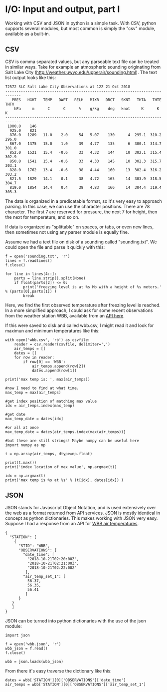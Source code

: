 # I/O: Input and output, part I

Working with CSV and JSON in python is a simple task. With CSV, python supports several modules, but most common is simply the "csv" module, available as a built-in.

## CSV
CSV is comma separated values, but any parseable text file can be treated in similar ways. Take for example an atmospheric sounding originating from Salt Lake City (http://weather.uwyo.edu/upperair/sounding.html). The text list output looks like this:

```
72572 SLC Salt Lake City Observations at 12Z 21 Oct 2018
-----------------------------------------------------------------------------
   PRES   HGHT   TEMP   DWPT   RELH   MIXR   DRCT   SKNT   THTA   THTE   THTV
    hPa     m      C      C      %    g/kg    deg   knot     K      K      K 
-----------------------------------------------------------------------------
 1000.0    146                                                               
  925.0    821                                                               
  876.0   1289   11.0    2.0     54   5.07    130      4  295.1  310.2  296.0
  867.0   1375   15.0    1.0     39   4.77    135      6  300.1  314.7  301.0
  852.0   1521   15.4   -0.6     33   4.32    144     10  302.1  315.4  302.9
  850.0   1541   15.4   -0.6     33   4.33    145     10  302.3  315.7  303.1
  828.0   1762   13.4   -0.6     38   4.44    160     13  302.4  316.2  303.2
  821.5   1829   14.1    0.1     38   4.72    165     14  303.9  318.5  304.7
  819.0   1854   14.4    0.4     38   4.83    166     14  304.4  319.4  305.3
```

The data is organized in a predicatable format, so it's very easy to approach parsing. In this case, we can use the character positions. There are 78 character. The first 7 are reserved for pressure, the next 7 for height, then the next for temperature, and so on. 

If data is organized as "splittable" on spaces, or tabs, or even new lines, then sometimes not using any parser module is equally fine.

Assume we had a text file on disk of a sounding called "sounding.txt". We could open the file and parse it quickly with this:

```
f = open('sounding.txt', 'r')
lines = f.readlines()
f.close()

for line in lines[4::]:
    parts = line.strip().split(None)
    if float(parts[2]) <= 0:
        print('freezing level is at %s Mb with a height of %s meters.' % (parts[0],parts[1]) )
        break
```

Here, we find the first observed temperature after freezing level is reached. In a more simplified approach, I could ask for some recent observations from the weather station WBB, available from an [API here](http://api.mesowest.net/v2/stations/timeseries?&stid=wbb&token=demotoken&recent=1440&units=english&vars=air_temp&output=csv).

If this were saved to disk and called wbb.csv, I might read it and look for maximun and minimum temperatures like this:

```
with open('wbb.csv', 'rb') as csvfile:
    reader = csv.reader(csvfile, delimiter=',')
    air_temps = []
    dates = []
    for row in reader:
        if row[0] == 'WBB':
            air_temps.append(row[2])
            dates.append(row[1])

print('max temp is: ', max(air_temps))

#now I need to find at what time.
max_temp = max(air_temps)

#get index position of matching max value
idx = air_temps.index(max_temp)

#get date
max_temp_date = dates[idx]

#or all at once
max_temp_date = dates[air_temps.index(max(air_temps))]

#but these are still strings! Maybe numpy can be useful here
import numpy as np

t = np.array(air_temps, dtype=np.float)

print(t.max())
print('index location of max value', np.argmax(t))

idx = np.argmax(t)
print('max temp is %s at %s' % (t[idx], dates[idx]) )
```

## JSON
JSON stands for Javascript Object Notation, and is used extensively over the web as a format returned from API services. JSON is mostly identical in concept as python dictionaries. This makes working with JSON very easy. Suppose I had a response from an API for [WBB air temperatures](http://api.mesowest.net/v2/stations/timeseries?&stid=wbb&token=demotoken&recent=1440&units=english&vars=air_temp&fields=STID). 

```
{
  "STATION": [
    {
      "STID": "WBB",
      "OBSERVATIONS": {
        "date_time": [
          "2018-10-21T02:20:00Z",
          "2018-10-21T02:21:00Z",
          "2018-10-21T02:22:00Z"
         ],
        "air_temp_set_1": [
          56.37,
          56.35,
          56.41
         ]
      }
   }
   ]
} 
```

JSON can be turned into python dictionaries with the use of the json module:
```
import json

f = open('wbb.json', 'r')
wbb_json = f.read()
f.close()

wbb = json.loads(wbb_json)
```
From there it's easy traverse the dictionary like this:

```
dates = wbb['STATION'][0]['OBSERVATIONS']['date_time']
air_temps = wbb['STATION'][0]['OBSERVATIONS']['air_temp_set_1']
```
